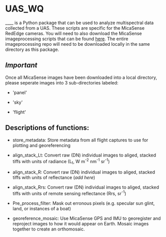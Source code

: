 # UAS_WQ


____ is a Python package that can be used to analyze multispectral data collected from a UAS. These scripts are specific for the MicaSense RedEdge cameras. You will need to also download the MicaSense imageprocessing scripts that can be found [here](https://github.com/micasense/imageprocessing). The entire imageprocessing repo will need to be downloaded locally in the same directory as this package. 

## ***Important*** 
Once all MicaSense images have been downloaded into a local directory, please seperate images into 3 sub-directories labeled:

* 'panel'

* 'sky'

* 'flight'



## **Descriptions of functions:**
* store_metadata: Store metadata from all flight captures to use for plotting and georeferencing

* align_stack_Lt: Convert raw (DN) individual images to aliged, stacked tiffs with units of radiance (L<sub>t</sub>, W m<sup>-2</sup> nm<sup>-1</sup> sr<sup>-1</sup>)

* align_stack_R: Convert raw (DN) individual images to aliged, stacked tiffs with units of reflectance (*add here*)

*  align_stack_Rrs: Convert raw (DN) individual images to aliged, stacked tiffs with units of remote sensing reflectance (Rrs, sr<sup>-1</sup>)

*  Pre_process_filter: Mask out erronous pixels (e.g. specular sun glint, land, or instances of a boat)

*  georeference_mosaic: Use MicaSense GPS and IMU to georegister and reproject images to how it would appear on Earth. Mosaic images together to create an orthomosaic. 
